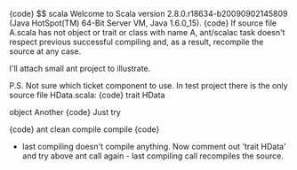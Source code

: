 {code}
$$ scala
Welcome to Scala version 2.8.0.r18634-b20090902145809 (Java HotSpot(TM) 64-Bit Server VM, Java 1.6.0_15).
{code}
If source file A.scala has not object or trait or class with name A, ant/scalac task doesn't respect previous successful compiling and, as a result, recompile the source at any case.

I'll attach small ant project to illustrate.

P.S. Not sure which ticket component to use.
In test project there is the only source file HData.scala:
{code}
trait HData

object Another
{code}
Just try

{code}
ant clean compile compile
{code}

- last compiling doesn't compile anything. Now comment out 'trait HData' and try above ant call again - last compiling call recompiles the source.
